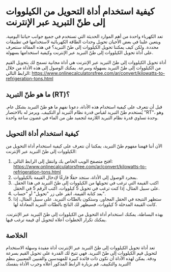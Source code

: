 كيفية استخدام أداة التحويل من الكيلووات إلى طنّ التبريد عبر الإنترنت
====================================================================

تعد الكهرباء واحدة من أهم الموارد الحديثة التي تستخدم في جميع جوانب حياتنا اليومية. ويتعين علينا في بعض الأحيان تحويل وحدات الطاقة الكهربائية لاستخدامها في تطبيقات محددة. ولكن كيف يمكننا تحويل الكيلووات إلى طنّ التبريد؟ في هذه المقالة سنتعرف على أداة تحويل الكيلووات إلى طنّ التبريد عبر الإنترنت وكيفية استخدامها بسهولة.

أداة تحويل الكيلووات إلى طنّ التبريد عبر الإنترنت هي أداة مجانية تسمح لك بتحويل القيم من الكيلووات إلى طنّ التبريد بسهولة وسرعة. يمكنك الوصول إلى هذه الأداة من خلال الرابط التالي: <https://www.onlinecalculatorsfree.com/ar/convert/kilowatts-to-refrigeration-tons.html>

ما هو طنّ التبريد (RT)؟
-----------------------

قبل أن نتعرف على كيفية استخدام هذه الأداة، دعونا نفهم ما هو طنّ التبريد بشكل عام. يُستخدم طنّ التبريد لقياس قدرة نظام التبريد أو التكييف. ويرمز له بالاختصار "RT"، وهو وحدة تساوي قدرة نظام التبريد اللازمة لتجميد طن من الماء في غضون ساعة واحدة.

كيفية استخدام أداة التحويل
--------------------------

الآن أننا فهمنا مفهوم طنّ التبريد، يمكننا أن نتعرف على كيفية استخدام أداة التحويل من الكيلووات إلى طنّ التبريد عبر الإنترنت:

1. افتح متصفح الويب الخاص بك وانتقل إلى الرابط التالي: <https://www.onlinecalculatorsfree.com/ar/convert/kilowatts-to-refrigeration-tons.html>
2. بمجرد الوصول إلى الأداة، ستجد حقلًا فارغًا لإدخال القيمة بالكيلووات.
3. اكتب القيمة التي ترغب في تحويلها من الكيلووات إلى طنّ التبريد في هذا الحقل. على سبيل المثال، إذا كنت ترغب في تحويل 5 كيلووات، اكتب الرقم 5 في الحقل.
4. بعد كتابة القيمة، انقر على زر "تحويل" أو "حساب".
5. ستظهر النتيجة في الحقل المجاور، وستكون بالطنّات التبريد. على سبيل المثال، إذا كانت القيمة المدخلة 5 كيلووات، فسيظهر لك الناتج بالطنّات التبريد المعادلة لها.

بهذه البساطة، يمكنك استخدام أداة التحويل من الكيلووات إلى طنّ التبريد عبر الإنترنت. يمكنك تكرار الخطوات أعلاه لتحويل أي قيمة ترغب فيها.

الخلاصة
-------

تعد أداة تحويل الكيلووات إلى طنّ التبريد عبر الإنترنت أداة مفيدة وسهلة الاستخدام لتحويل قيم الكيلووات إلى طنّ التبريد. فهي تتيح لك القدرة على تحويل القيم بسرعة ودقة. يمكن لهذه الأداة أن تكون ذات فائدة كبيرة للمهندسين والفنيين المعنيين بنظم التبريد والتكييف. قم بزيارة الرابط المذكور أعلاه وجرب الأداة بنفسك!
